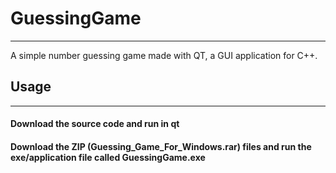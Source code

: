 # GuessingGame
---
A simple number guessing game made with QT, a GUI application for C++.

## Usage
---
#### Download the source code and run in qt

#### Download the ZIP (Guessing_Game_For_Windows.rar) files and run the exe/application file called GuessingGame.exe
